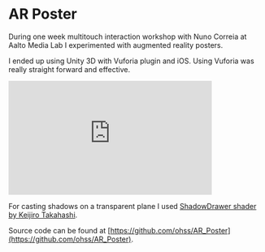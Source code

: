# AR Poster

During one week multitouch interaction workshop with Nuno Correia at Aalto Media Lab I experimented with augmented reality posters.

I ended up using Unity 3D with Vuforia plugin and iOS. Using Vuforia was really straight forward and effective. 

<div class="flex-video widescreen vimeo">
  <iframe src="https://player.vimeo.com/video/250734408" width="400" height="225" allowfullscreen style="border:0"></iframe>
</div>

For casting shadows on a transparent plane I used [ShadowDrawer shader by Keijiro Takahashi](https://github.com/keijiro/ShadowDrawer).

Source code can be found at [https://github.com/ohss/AR_Poster](https://github.com/ohss/AR_Poster).
